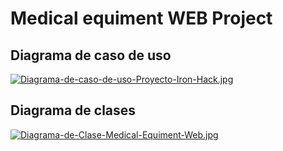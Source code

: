 # Medical equiment WEB Project
## Diagrama de caso de uso
[![Diagrama-de-caso-de-uso-Proyecto-Iron-Hack.jpg](https://i.postimg.cc/V6sVkC3z/Diagrama-de-caso-de-uso-Proyecto-Iron-Hack.jpg)](https://postimg.cc/R38RPNSY)
## Diagrama de clases
[![Diagrama-de-Clase-Medical-Equiment-Web.jpg](https://i.postimg.cc/mZ55ThVG/Diagrama-de-Clase-Medical-Equiment-Web.jpg)](https://postimg.cc/xqLRRfWs)




